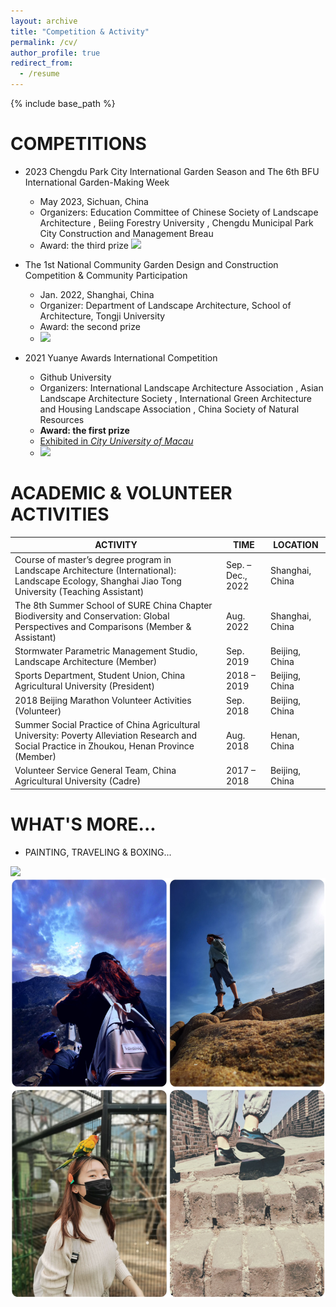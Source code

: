 ```yaml
---
layout: archive
title: "Competition & Activity"
permalink: /cv/
author_profile: true
redirect_from:
  - /resume
---
```


{% include base_path %}

COMPETITIONS
======
* 2023 Chengdu Park City International Garden Season and The 6th BFU International Garden-Making Week
  * May 2023, Sichuan, China
  * Organizers: Education Committee of Chinese Society of Landscape Architecture , Beiing Forestry University , Chengdu Municipal Park City Construction and Management Breau
  * Award: the third prize
    <img src='/images/1.png'>
    

* The 1st National Community Garden Design and Construction Competition & Community Participation
  * Jan. 2022, Shanghai, China
  * Organizer: Department of Landscape Architecture, School of Architecture, Tongji University
  * Award: the second prize
  *  <img src='/images/2.png'>


* 2021 Yuanye Awards International Competition
  * Github University
  * Organizers: International Landscape Architecture Association , Asian Landscape Architecture Society , International Green Architecture and Housing Landscape Association , China Society of Natural Resources
  * **Award: the first prize**
  * [Exhibited in _City University of Macau_ ](https://mp.weixin.qq.com/s/S725kn_aBIgHfkr8M_gxeA)
  * <img src='/images/3.png'>

  

ACADEMIC & VOLUNTEER ACTIVITIES
======


| ACTIVITY                                                                                                                                             | TIME                  |  LOCATION       |
| ---------------------------------------------------------------------------------------------------------------------------------------------------- | --------------------- | --------------- |
| Course of master’s degree program in Landscape Architecture (International): Landscape Ecology, Shanghai Jiao Tong University (Teaching Assistant)   | Sep. – Dec., 2022     | Shanghai, China |
| The 8th Summer School of SURE China Chapter Biodiversity and Conservation: Global Perspectives and Comparisons (Member & Assistant)                  | Aug. 2022             | Shanghai, China |
| Stormwater Parametric Management Studio, Landscape Architecture (Member)                                                                             | Sep. 2019             | Beijing, China  |
| Sports Department, Student Union, China Agricultural University (President)                                                                          | 2018 – 2019           | Beijing, China  |
| 2018 Beijing Marathon Volunteer Activities (Volunteer)                                                                                               | Sep. 2018             | Beijing, China  |
| Summer Social Practice of China Agricultural University: Poverty Alleviation Research and Social Practice in Zhoukou, Henan Province (Member)        | Aug. 2018             | Henan, China    |
| Volunteer Service General Team, China Agricultural University (Cadre)                                                                                | 2017 – 2018           | Beijing, China  |


  
WHAT'S MORE...
======
* PAINTING, TRAVELING & BOXING...

  
<img src='/images/4.png'>



<img src='/images/5.png'>


